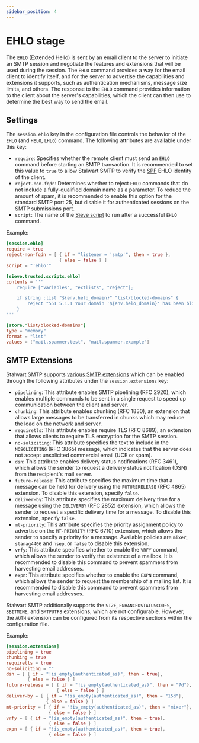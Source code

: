 ```yaml
---
sidebar_position: 4
---
```


# EHLO stage

The `EHLO` (Extended Hello) is sent by an email client to the server to initiate an SMTP session and negotiate the features and extensions that will be used during the session. The `EHLO` command provides a way for the email client to identify itself, and for the server to advertise the capabilities and extensions it supports, such as authentication mechanisms, message size limits, and others. The response to the `EHLO` command provides information to the client about the server's capabilities, which the client can then use to determine the best way to send the email.

## Settings

The `session.ehlo` key in the configuration file controls the behavior of the `EHLO` (and `HELO`, `LHLO`) command. The following attributes are available under this key:

- `require`: Specifies whether the remote client must send an `EHLO` command before starting an SMTP transaction. It is recommended to set this value to `true` to allow Stalwart SMTP to verify the [SPF](/docs/smtp/authentication/spf) EHLO identity of the client.
- `reject-non-fqdn`: Determines whether to reject `EHLO` commands that do not include a fully-qualified domain name as a parameter. To reduce the amount of spam, it is recommended to enable this option for the standard SMTP port 25, but disable it for authenticated sessions on the SMTP submissions port.
- `script`: The name of the [Sieve script](/docs/sieve/overview) to run after a successful `EHLO` command.

Example:

```toml
[session.ehlo]
require = true
reject-non-fqdn = [ { if = "listener = 'smtp'", then = true },
                    { else = false } ]
script = "'ehlo'"

[sieve.trusted.scripts.ehlo]
contents = '''
    require ["variables", "extlists", "reject"];

    if string :list "${env.helo_domain}" "list/blocked-domains" {
        reject "551 5.1.1 Your domain '${env.helo_domain}' has been blocklisted.";
    }
'''

[store."list/blocked-domains"]
type = "memory"
format = "list"
values = ["mail.spammer.test", "mail.spammer.example"]
```

## SMTP Extensions

Stalwart SMTP supports [various SMTP extensions](/docs/development/rfcs#smtp-and-extensions) which can be enabled through the following attributes under the `session.extensions` key:

- `pipelining`: This attribute enables SMTP pipelining (RFC 2920), which enables multiple commands to be sent in a single request to speed up communication between the client and server.
- `chunking`: This attribute enables chunking (RFC 1830), an extension that allows large messages to be transferred in chunks which may reduce the load on the network and server.
- `requiretls`: This attribute enables require TLS (RFC 8689), an extension that allows clients to require TLS encryption for the SMTP session.
- `no-soliciting`: This attribute specifies the text to include in the `NOSOLICITING` (RFC 3865) message, which indicates that the server does not accept unsolicited commercial email (UCE or spam).
- `dsn`: This attribute enables delivery status notifications (RFC 3461), which allows the sender to request a delivery status notification (DSN) from the recipient's mail server.
- `future-release`: This attribute specifies the maximum time that a message can be held for delivery using the `FUTURERELEASE` (RFC 4865) extension. To disable this extension, specify `false`.
- `deliver-by`: This attribute specifies the maximum delivery time for a message using the `DELIVERBY` (RFC 2852) extension, which allows the sender to request a specific delivery time for a message. To disable this extension, specify `false`.
- `mt-priority`: This attribute specifies the priority assignment policy to advertise on the `MT-PRIORITY` (RFC 6710) extension, which allows the sender to specify a priority for a message. Available policies are `mixer`, `stanag4406` and `nsep`, or `false` to disable this extension.
- `vrfy`: This attribute specifies whether to enable the `VRFY` command, which allows the sender to verify the existence of a mailbox. It is recommended to disable this command to prevent spammers from harvesting email addresses.
- `expn`: This attribute specifies whether to enable the `EXPN` command, which allows the sender to request the membership of a mailing list. It is recommended to disable this command to prevent spammers from harvesting email addresses.

Stalwart SMTP additionally supports the `SIZE`, `ENHANCEDSTATUSCODES`, `8BITMIME`, and `SMTPUTF8` extensions, which are not configurable. However, the `AUTH` extension can be configured from its respective sections within the configuration file.

Example:

```toml
[session.extensions]
pipelining = true
chunking = true
requiretls = true
no-soliciting = ""
dsn = [ { if = "!is_empty(authenticated_as)", then = true},
        { else = false } ]
future-release = [ { if = "!is_empty(authenticated_as)", then = "7d"},
                   { else = false } ]
deliver-by = [ { if = "!is_empty(authenticated_as)", then = "15d"},
               { else = false } ]
mt-priority = [ { if = "!is_empty(authenticated_as)", then = "mixer"},
                { else = false } ]
vrfy = [ { if = "!is_empty(authenticated_as)", then = true},
                { else = false } ]
expn = [ { if = "!is_empty(authenticated_as)", then = true},
                { else = false } ]                
```
